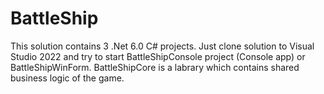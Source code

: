 # BattleShip
This solution contains 3 .Net 6.0 C# projects. Just clone solution to Visual Studio 2022 and try to start BattleShipConsole project (Console app) or BattleShipWinForm. BattleShipCore is a labrary which contains shared business logic of the game.

